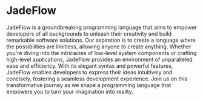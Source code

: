 # JadeFlow
JadeFlow is a groundbreaking programming language that aims to empower developers of all backgrounds to unleash their creativity and build remarkable software solutions. Our aspiration is to create a language where the possibilities are limitless, allowing anyone to create anything. Whether you're diving into the intricacies of low-level system components or crafting high-level applications, JadeFlow provides an environment of unparalleled ease and efficiency. With its elegant syntax and powerful features, JadeFlow enables developers to express their ideas intuitively and concisely, fostering a seamless development experience. Join us on this transformative journey as we shape a programming language that empowers you to turn your imagination into reality.


